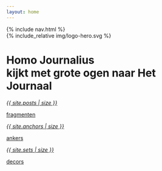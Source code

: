 ```yaml
---
layout: home
---
```


<div class="hero">
  <div class="grid grid-pad">
    {% include nav.html %}
    <div class="hero-image">
      {% include_relative img/logo-hero.svg %}
    </div>
    <h1 class="hero-title"><strong>Homo Journalius</strong><br/>kijkt met grote ogen naar Het Journaal</h1>
  </div>
</div>

<div class="grid grid-pad">

<div class="col-4-12">
  <div class="highlight">
    <a class="highlight-link" href="fragmenten.html">
      <em class="highlight-big number">{{ site.posts | size }}</em>
      <p class="highlight-selector">fragmenten</p>
    </a>
  </div>
</div>

<div class="col-4-12">
  <div class="highlight">
    <a class="highlight-link" href="ankers.html">
      <em class="highlight-big">{{ site.anchors | size }}</em>
      <p class="highlight-selector">ankers</p>
    </a>
  </div>
</div>

<div class="col-4-12">
  <div class="highlight">
    <a class="highlight-link" href="decors.html">
      <em class="highlight-big">{{ site.sets | size }}</em>
      <p class="highlight-selector">decors</p>
    </a>
  </div>
</div>

</div>
